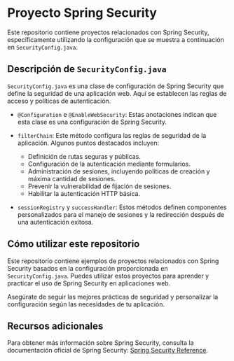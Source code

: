 # Proyecto Spring Security

Este repositorio contiene proyectos relacionados con Spring Security, específicamente utilizando la configuración que se muestra a continuación en `SecurityConfig.java`.

## Descripción de `SecurityConfig.java`

`SecurityConfig.java` es una clase de configuración de Spring Security que define la seguridad de una aplicación web. Aquí se establecen las reglas de acceso y políticas de autenticación.

- `@Configuration` e `@EnableWebSecurity`: Estas anotaciones indican que esta clase es una configuración de Spring Security.

- `filterChain`: Este método configura las reglas de seguridad de la aplicación. Algunos puntos destacados incluyen:

  - Definición de rutas seguras y públicas.
  - Configuración de la autenticación mediante formularios.
  - Administración de sesiones, incluyendo políticas de creación y máxima cantidad de sesiones.
  - Prevenir la vulnerabilidad de fijación de sesiones.
  - Habilitar la autenticación HTTP básica.

- `sessionRegistry` y `successHandler`: Estos métodos definen componentes personalizados para el manejo de sesiones y la redirección después de una autenticación exitosa.

## Cómo utilizar este repositorio

Este repositorio contiene ejemplos de proyectos relacionados con Spring Security basados en la configuración proporcionada en `SecurityConfig.java`. Puedes utilizar estos proyectos para aprender y practicar el uso de Spring Security en aplicaciones web.

Asegúrate de seguir las mejores prácticas de seguridad y personalizar la configuración según las necesidades de tu aplicación.

## Recursos adicionales

Para obtener más información sobre Spring Security, consulta la documentación oficial de Spring Security: [Spring Security Reference](https://docs.spring.io/spring-security/site/docs/current/reference/html5/).
